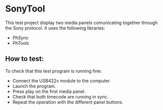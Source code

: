 SonyTool
========

This test project display two media panels comunicating together through the Sony protocol.
It uses the following libraries:

- *PhSync*
- *PhTools*

How to test:
------------

To check that this test program is running fine:

- Connect the USB422v module to the computer.
- Launch the program.
- Press play on the first media panel.
- Check that both timecode are running in sync.
- Repeat the operation with the different panel buttons.

